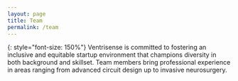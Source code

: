 ```yaml
---
layout: page
title: Team
permalink: /team
---
```


{: style="font-size: 150%"}
Ventrisense is committed to fostering an inclusive and equitable startup
environment that champions diversity in both background and skillset. Team
members bring professional experience in areas ranging from advanced circuit
design up to invasive neurosurgery.

